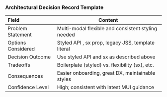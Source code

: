### Architectural Decision Record Template

| Field              | Content                                            |
| :----------------- | -------------------------------------------------- |
| Problem Statement  | Multi-modal flexible and consistent styling needed |
| Options Considered | Styled API , sx prop, legacy JSS, template literal |
| Decision Outcome   | Use styled API and sx as described above           |
| Tradeoffs          | Boilerplate (styled) vs. flexibility (sx), etc.    |
| Consequences       | Easier onboarding, great DX, maintainable styles   |
| Confidence Level   | High; consistent with latest MUI guidance          |